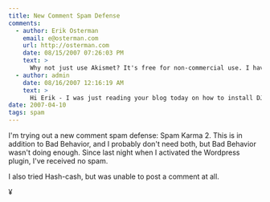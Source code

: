 ```yaml
---
title: New Comment Spam Defense
comments:
  - author: Erik Osterman
    email: e@osterman.com
    url: http://osterman.com
    date: 08/15/2007 07:26:03 PM
    text: >
      Why not just use Akismet? It's free for non-commercial use. I have 100% success with it blocking SPAM, no false positives to speak of, and integrates right into Wordpress.
  - author: admin
    date: 08/16/2007 12:16:19 AM
    text: >
      Hi Erik - I was just reading your blog today on how to install DJabberd - thanks for the howto!<br/><br/>I don't think my blogs are non-commercial because I have adsense integrated into them. Anyway, Spam Karma 2 is working out great ever since I staggered the comment IDs:<br/><br/><a href="http://www.soggyblogger.com/blog/2007/06/spam-karma-2-database-problem.html" rel="nofollow">http://www.soggyblogger.com/blog/2007/06/20/spam-karma-2-database-problem/</a>
date: 2007-04-10
tags: spam
---
```

I'm trying out a new comment spam defense: Spam Karma 2. This is in addition to Bad Behavior, and I probably don't need both, but Bad Behavior wasn't doing enough. Since last night when I activated the Wordpress plugin, I've received no spam.

I also tried Hash-cash, but was unable to post a comment at all.

¥

